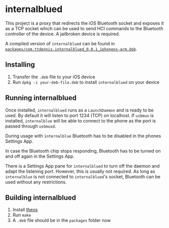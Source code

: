 # internalblued 
This project is a proxy that redirects the *iOS* Bluetooth socket and exposes it as a
TCP socket which can be used to send HCI commands to the Bluetooth controller of the device.
A jailbroken device is required.

A compiled version of `internalblued` can be found in [`packages/com.ttdennis.internalblued_0.0.1_iphoneos-arm.deb`](packages/com.ttdennis.internalblued_0.0.1_iphoneos-arm.deb).

## Installing
1. Transfer the `.deb` file to your iOS device
2. Run `dpkg -i your-deb-file.deb` to install `internalblued` on your device

## Running internalblued
Once installed, `internalblued` runs as a `LaunchDaemon` and is ready to be used. By default it will listen to port 1234 (TCP) on localhost. If `usbmux` is installed, `internalblue` will be able to connect to the phone as the port is passed through `usbmuxd`.

During usage with `internalblue` Bluetooth has to be disabled in the phones Settings App.

In case the Bluetooth chip stops responding, Bluetooth has to be turned on and off again in the Settings App.

There is a Settings App pane for `internalblued` to turn off the daemon and adapt the listening port. However, this is usually not required. As long as `internalblue` is not connected to `internalblued`'s socket, Bluetooth can be used without any restrictions.

## Building internalblued
1. Install [theos](https://github.com/theos/theos)
2. Run `make`
3. A `.deb` file should be in the `packages` folder now

